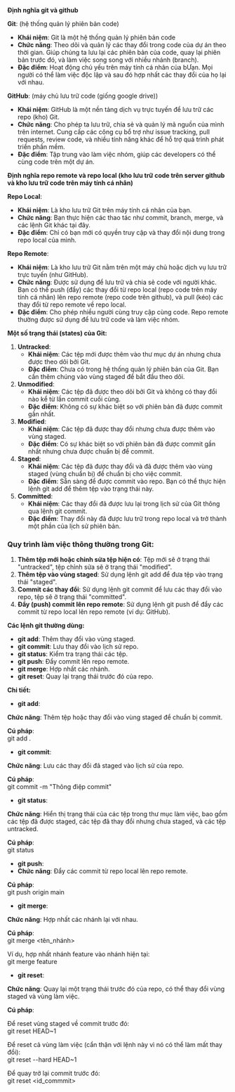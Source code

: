 **Định nghĩa git và github**

**Git**: (hệ thống quản lý phiên bản code)

- **Khái niệm**: Git là một hệ thống quản lý phiên bản code
- **Chức năng**: Theo dõi và quản lý các thay đổi trong code của dự án theo thời gian. Giúp chúng ta lưu lại các phiên bản của code, quay lại phiên bản trước đó, và làm việc song song với nhiều nhánh (branch).
- **Đặc điểm**: Hoạt động chủ yếu trên máy tính cá nhân của bƯạn. Mọi người có thể làm việc độc lập và sau đó hợp nhất các thay đổi của họ lại với nhau.

**GitHub**: (máy chủ lưu trữ code (giống google drive))

- **Khái niệm**: GitHub là một nền tảng dịch vụ trực tuyến để lưu trữ các repo (kho) Git.
- **Chức năng**: Cho phép ta lưu trữ, chia sẻ và quản lý mã nguồn của mình trên internet. Cung cấp các công cụ bổ trợ như issue tracking, pull requests, review code, và nhiều tính năng khác để hỗ trợ quá trình phát triển phần mềm.
- **Đặc điểm**: Tập trung vào làm việc nhóm, giúp các developers có thể cùng code trên một dự án.

**Định nghĩa repo remote và repo local (kho lưu trữ code trên server github và kho lưu trữ code trên máy tính cá nhân)**

**Repo Local**:

- **Khái niệm**: Là kho lưu trữ Git trên máy tính cá nhân của bạn.
- **Chức năng**: Bạn thực hiện các thao tác như commit, branch, merge, và các lệnh Git khác tại đây.
- **Đặc điểm**: Chỉ có bạn mới có quyền truy cập và thay đổi nội dung trong repo local của mình.

**Repo Remote**:

- **Khái niệm**: Là kho lưu trữ Git nằm trên một máy chủ hoặc dịch vụ lưu trữ trực tuyến (như GitHub).
- **Chức năng**: Được sử dụng để lưu trữ và chia sẻ code với người khác. Bạn có thể push (đẩy) các thay đổi từ repo local (repo code trên máy tính cá nhân) lên repo remote (repo code trên github), và pull (kéo) các thay đổi từ repo remote về repo local.
- **Đặc điểm**: Cho phép nhiều người cùng truy cập cùng code. Repo remote thường được sử dụng để lưu trữ code và làm việc nhóm.

**Một số trạng thái (states) của Git:**

1. **Untracked**:
   - **Khái niệm**: Các tệp mới được thêm vào thư mục dự án nhưng chưa được theo dõi bởi Git.
   - **Đặc điểm**: Chưa có trong hệ thống quản lý phiên bản của Git. Bạn cần thêm chúng vào vùng staged để bắt đầu theo dõi.
2. **Unmodified**:
   - **Khái niệm**: Các tệp đã được theo dõi bởi Git và không có thay đổi nào kể từ lần commit cuối cùng.
   - **Đặc điểm**: Không có sự khác biệt so với phiên bản đã được commit gần nhất.
3. **Modified**:
   - **Khái niệm**: Các tệp đã được thay đổi nhưng chưa được thêm vào vùng staged.
   - **Đặc điểm**: Có sự khác biệt so với phiên bản đã được commit gần nhất nhưng chưa được chuẩn bị để commit.
4. **Staged**:
   - **Khái niệm**: Các tệp đã được thay đổi và đã được thêm vào vùng staged (vùng chuẩn bị) để chuẩn bị cho việc commit.
   - **Đặc điểm**: Sẵn sàng để được commit vào repo. Bạn có thể thực hiện lệnh git add để thêm tệp vào trạng thái này.
5. **Committed**:
   - **Khái niệm**: Các thay đổi đã được lưu lại trong lịch sử của Git thông qua lệnh git commit.
   - **Đặc điểm**: Thay đổi này đã được lưu trữ trong repo local và trở thành một phần của lịch sử phiên bản.

### **Quy trình làm việc thông thường trong Git:**

1. **Thêm tệp mới hoặc chỉnh sửa tệp hiện có**: Tệp mới sẽ ở trạng thái "untracked", tệp chỉnh sửa sẽ ở trạng thái "modified".
2. **Thêm tệp vào vùng staged**: Sử dụng lệnh git add để đưa tệp vào trạng thái "staged".
3. **Commit các thay đổi**: Sử dụng lệnh git commit để lưu các thay đổi vào repo, tệp sẽ ở trạng thái "committed".
4. **Đẩy (push) commit lên repo remote**: Sử dụng lệnh git push để đẩy các commit từ repo local lên repo remote (ví dụ: GitHub).

**Các lệnh git thường dùng:**

- **git add**: Thêm thay đổi vào vùng staged.
- **git commit**: Lưu thay đổi vào lịch sử repo.
- **git status**: Kiểm tra trạng thái các tệp.
- **git push**: Đẩy commit lên repo remote.
- **git merge**: Hợp nhất các nhánh.
- **git reset**: Quay lại trạng thái trước đó của repo.

**Chi tiết:**

- **git add**:

**Chức năng**: Thêm tệp hoặc thay đổi vào vùng staged để chuẩn bị commit.

**Cú pháp**:  
git add .

- **git commit**:

**Chức năng**: Lưu các thay đổi đã staged vào lịch sử của repo.

**Cú pháp**:  
git commit -m "Thông điệp commit"

- **git status**:

**Chức năng**: Hiển thị trạng thái của các tệp trong thư mục làm việc, bao gồm các tệp đã được staged, các tệp đã thay đổi nhưng chưa staged, và các tệp untracked.

**Cú pháp**:  
git status

- **git push**:
- **Chức năng**: Đẩy các commit từ repo local lên repo remote.

**Cú pháp**:  
git push origin main

- **git merge**:

**Chức năng**: Hợp nhất các nhánh lại với nhau.

**Cú pháp**:  
git merge &lt;tên_nhánh&gt;

Ví dụ, hợp nhất nhánh feature vào nhánh hiện tại:  
git merge feature

- **git reset**:

**Chức năng**: Quay lại một trạng thái trước đó của repo, có thể thay đổi vùng staged và vùng làm việc.

**Cú pháp**:

Để reset vùng staged về commit trước đó:  
git reset HEAD~1

Để reset cả vùng làm việc (cẩn thận với lệnh này vì nó có thể làm mất thay đổi):  
git reset --hard HEAD~1

Để quay trở lại commit trước đó:  
git reset &lt;id_commmit&gt;
